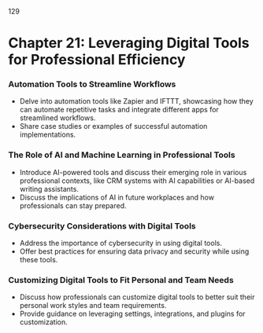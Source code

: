 129


# **Chapter 21: Leveraging Digital Tools for Professional Efficiency**


### **Automation Tools to Streamline Workflows**

- Delve into automation tools like Zapier and IFTTT, showcasing how they can automate repetitive tasks 
and integrate different apps for streamlined workflows.
- Share case studies or examples of successful automation implementations.

### **The Role of AI and Machine Learning in Professional Tools**

- Introduce AI-powered tools and discuss their emerging role in various professional contexts, like CRM 
systems with AI capabilities or AI-based writing assistants.
- Discuss the implications of AI in future workplaces and how professionals can stay prepared.

### **Cybersecurity Considerations with Digital Tools**

- Address the importance of cybersecurity in using digital tools.
- Offer best practices for ensuring data privacy and security while using these tools.

### **Customizing Digital Tools to Fit Personal and Team Needs**

- Discuss how professionals can customize digital tools to better suit their personal work styles and team 
requirements.
- Provide guidance on leveraging settings, integrations, and plugins for customization.